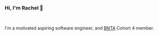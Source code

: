 ### Hi, I'm Rachel 👋

<br>

I'm a motivated aspiring software engineer, and [BNTA](https://techacademy.brightnetwork.co.uk/) Cohort 4 member.
<br>

<!-- My background is in law and cognitive neuroscience. -->


<!-- **RKaurB/rkaurb** is a ✨ _special_ ✨ repository because its `README.md` (this file) appears on your GitHub profile. -->
